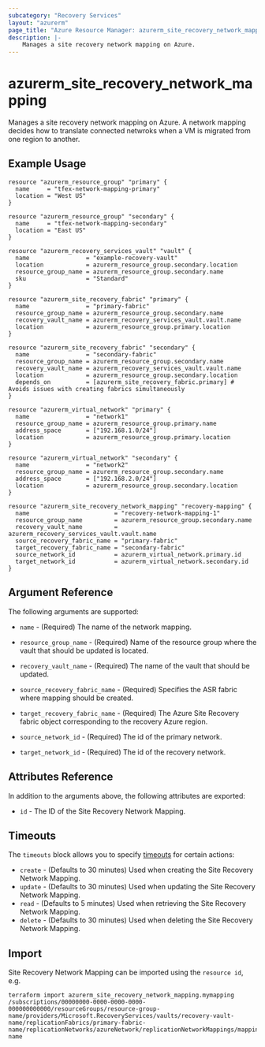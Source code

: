```yaml
---
subcategory: "Recovery Services"
layout: "azurerm"
page_title: "Azure Resource Manager: azurerm_site_recovery_network_mapping"
description: |-
    Manages a site recovery network mapping on Azure.
---
```


# azurerm_site_recovery_network_mapping

Manages a site recovery network mapping on Azure. A network mapping decides how to translate connected netwroks when a VM is migrated from one region to another.

## Example Usage

```hcl
resource "azurerm_resource_group" "primary" {
  name     = "tfex-network-mapping-primary"
  location = "West US"
}

resource "azurerm_resource_group" "secondary" {
  name     = "tfex-network-mapping-secondary"
  location = "East US"
}

resource "azurerm_recovery_services_vault" "vault" {
  name                = "example-recovery-vault"
  location            = azurerm_resource_group.secondary.location
  resource_group_name = azurerm_resource_group.secondary.name
  sku                 = "Standard"
}

resource "azurerm_site_recovery_fabric" "primary" {
  name                = "primary-fabric"
  resource_group_name = azurerm_resource_group.secondary.name
  recovery_vault_name = azurerm_recovery_services_vault.vault.name
  location            = azurerm_resource_group.primary.location
}

resource "azurerm_site_recovery_fabric" "secondary" {
  name                = "secondary-fabric"
  resource_group_name = azurerm_resource_group.secondary.name
  recovery_vault_name = azurerm_recovery_services_vault.vault.name
  location            = azurerm_resource_group.secondary.location
  depends_on          = [azurerm_site_recovery_fabric.primary] # Avoids issues with creating fabrics simultaneously
}

resource "azurerm_virtual_network" "primary" {
  name                = "network1"
  resource_group_name = azurerm_resource_group.primary.name
  address_space       = ["192.168.1.0/24"]
  location            = azurerm_resource_group.primary.location
}

resource "azurerm_virtual_network" "secondary" {
  name                = "network2"
  resource_group_name = azurerm_resource_group.secondary.name
  address_space       = ["192.168.2.0/24"]
  location            = azurerm_resource_group.secondary.location
}

resource "azurerm_site_recovery_network_mapping" "recovery-mapping" {
  name                        = "recovery-network-mapping-1"
  resource_group_name         = azurerm_resource_group.secondary.name
  recovery_vault_name         = azurerm_recovery_services_vault.vault.name
  source_recovery_fabric_name = "primary-fabric"
  target_recovery_fabric_name = "secondary-fabric"
  source_network_id           = azurerm_virtual_network.primary.id
  target_network_id           = azurerm_virtual_network.secondary.id
}
```

## Argument Reference

The following arguments are supported:

* `name` - (Required) The name of the network mapping.

* `resource_group_name` - (Required) Name of the resource group where the vault that should be updated is located.

* `recovery_vault_name` - (Required) The name of the vault that should be updated.

* `source_recovery_fabric_name` - (Required) Specifies the ASR fabric where mapping should be created.

* `target_recovery_fabric_name` - (Required) The Azure Site Recovery fabric object corresponding to the recovery Azure region.

* `source_network_id` - (Required) The id of the primary network.

* `target_network_id` - (Required) The id of the recovery network.

## Attributes Reference

In addition to the arguments above, the following attributes are exported:

* `id` - The ID of the Site Recovery Network Mapping.

## Timeouts

The `timeouts` block allows you to specify [timeouts](https://www.terraform.io/docs/configuration/resources.html#timeouts) for certain actions:

* `create` - (Defaults to 30 minutes) Used when creating the Site Recovery Network Mapping.
* `update` - (Defaults to 30 minutes) Used when updating the Site Recovery Network Mapping.
* `read` - (Defaults to 5 minutes) Used when retrieving the Site Recovery Network Mapping.
* `delete` - (Defaults to 30 minutes) Used when deleting the Site Recovery Network Mapping.

## Import

Site Recovery Network Mapping can be imported using the `resource id`, e.g.

```shell
terraform import azurerm_site_recovery_network_mapping.mymapping /subscriptions/00000000-0000-0000-0000-000000000000/resourceGroups/resource-group-name/providers/Microsoft.RecoveryServices/vaults/recovery-vault-name/replicationFabrics/primary-fabric-name/replicationNetworks/azureNetwork/replicationNetworkMappings/mapping-name
```
